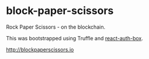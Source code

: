 # block-paper-scissors

Rock Paper Scissors - on the blockchain.

This was bootstrapped using Truffle and [react-auth-box](https://github.com/truffle-box/react-auth-box).

http://blockpaperscissors.io
